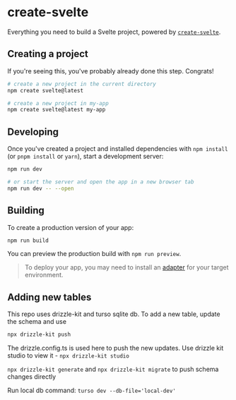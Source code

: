 # create-svelte

Everything you need to build a Svelte project, powered by [`create-svelte`](https://github.com/sveltejs/kit/tree/main/packages/create-svelte).

## Creating a project

If you're seeing this, you've probably already done this step. Congrats!

```bash
# create a new project in the current directory
npm create svelte@latest

# create a new project in my-app
npm create svelte@latest my-app
```

## Developing

Once you've created a project and installed dependencies with `npm install` (or `pnpm install` or `yarn`), start a development server:

```bash
npm run dev

# or start the server and open the app in a new browser tab
npm run dev -- --open
```

## Building

To create a production version of your app:

```bash
npm run build
```

You can preview the production build with `npm run preview`.

> To deploy your app, you may need to install an [adapter](https://kit.svelte.dev/docs/adapters) for your target environment.

## Adding new tables
This repo uses drizzle-kit and turso sqlite db. To add a new table, update the schema and use
```bash
npx drizzle-kit push
```
The drizzle.config.ts is used here to push the new updates.
Use drizzle kit studio to view it - `npx drizzle-kit studio`

`npx drizzle-kit generate` and `npx drizzle-kit migrate` to push schema changes directly

Run local db command: `turso dev --db-file='local-dev'`

